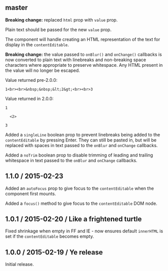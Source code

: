 ## master

**Breaking change:** replaced `html` prop with `value` prop.

Plain text should be passed for the new `value` prop.

The component will handle creating an HTML representation of the text for
display in the `contentEditable`.

**Breaking change:** the value passed to `onBlur()` and `onChange()` callbacks
is now converted to plain text with linebreaks and non-breaking space characters
where appropriate to preserve whitespace. Any HTML present in the value will no
longer be escaped.

Value returned pre-2.0.0:

```
1<br><br>&nbsp;&nbsp;&lt;2&gt;<br><br>3
```

Value returned in 2.0.0:

```
1

  <2>

3
```

Added a `singleLine` boolean prop to prevent linebreaks being added to the
`contentEditable` by pressing Enter. They can still be pasted in, but will be
replaced with spaces in text passed to the `onBlur` and `onChange` callbacks.

Added a `noTrim` boolean prop to disable trimming of leading and trailing
whitespace in text passed to the `onBlur` and `onChange` callbacks.

## 1.1.0 / 2015-02-23

Added an `autoFocus` prop to give focus to the `contentEditable` when the
component first mounts.

Added a `focus()` method to give focus to the `contentEditable` DOM node.

## 1.0.1 / 2015-02-20 / Like a frightened turtle

Fixed shrinkage when empty in FF and IE - now ensures default `innerHTML` is set
if the `contentEditable` becomes empty.

## 1.0.0 / 2015-02-19 / Ye release

Initial release.